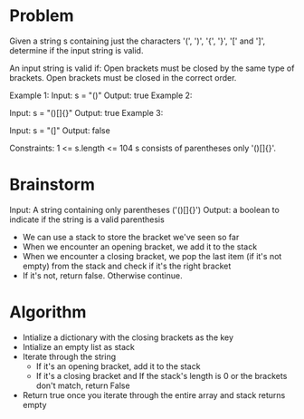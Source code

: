 # Problem 
Given a string s containing just the characters '(', ')', '{', '}', '[' and ']', determine if the input string is valid.

An input string is valid if:
Open brackets must be closed by the same type of brackets.
Open brackets must be closed in the correct order.

Example 1:
Input: s = "()"
Output: true
Example 2:

Input: s = "()[]{}"
Output: true
Example 3:

Input: s = "(]"
Output: false

Constraints:
1 <= s.length <= 104
s consists of parentheses only '()[]{}'.

# Brainstorm
Input: A string containing only parentheses ('()[]{}')
Output: a boolean to indicate if the string is a valid parenthesis 

* We can use a stack to store the bracket we've seen so far 
* When we encounter an opening bracket, we add it to the stack
* When we encounter a closing bracket, we pop the last item (if it's not empty) from the stack and check if it's the right bracket
* If it's not, return false. Otherwise continue.

# Algorithm
* Intialize a dictionary with the closing brackets as the key 
* Intialize an empty list as  stack
* Iterate through the string
    * If it's an opening bracket, add it to the stack
    * If it's a closing bracket and If the stack's length is 0 or the brackets don't match, return False 
* Return true once you iterate through the entire array and stack returns empty
